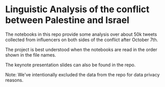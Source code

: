 # Linguistic Analysis of the conflict between Palestine and Israel

The notebooks in this repo provide some analysis over about 50k tweets collected from influencers on both sides of the conflict after October 7th.

The project is best understood when the notebooks are read in the order shown in the file names.


The keynote presentation slides can also be found in the repo. 

Note: We've intentionally excluded the data from the repo for data privacy reasons.

